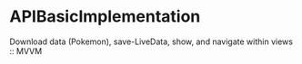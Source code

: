 # APIBasicImplementation
Download data (Pokemon), save-LiveData, show, and navigate within views :: MVVM
